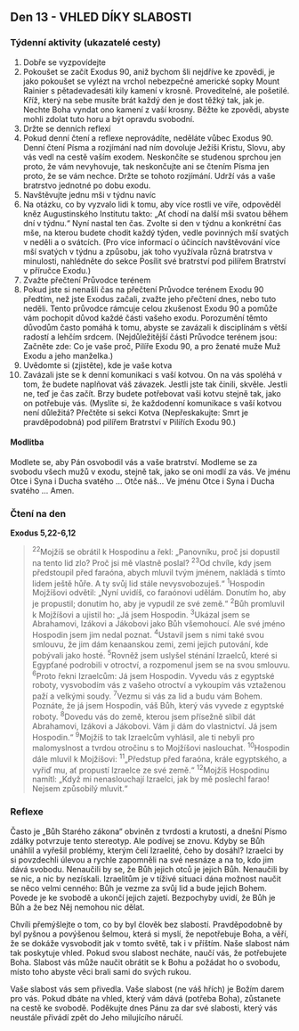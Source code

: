 ## Den 13 - VHLED DÍKY SLABOSTI

### Týdenní aktivity (ukazatelé cesty)

1. Dobře se vyzpovídejte
1. Pokoušet se začít Exodus 90, aniž bychom šli nejdříve ke zpovědi, je jako pokoušet se vylézt na vrchol nebezpečné americké sopky Mount Rainier s pětadevadesáti kily kamení v krosně. Proveditelné, ale pošetilé. Kříž, který na sebe musíte brát každý den je dost těžký tak, jak je. Nechte Boha vyndat ono kamení z vaší krosny. Běžte ke zpovědi, abyste mohli zdolat tuto horu a být opravdu svobodní.
1. Držte se denních reflexí
1. Pokud denní čtení a reflexe neprovádíte, neděláte vůbec Exodus 90. Denní čtení Písma a rozjímání nad ním dovoluje Ježíši Kristu, Slovu, aby vás vedl na cestě vaším exodem. Neskončíte se studenou sprchou jen proto, že vám nevyhovuje, tak neskončujte ani se čtením Písma jen proto, že se vám nechce. Držte se tohoto rozjímání. Udrží vás a vaše bratrstvo jednotné po dobu exodu.
1. Navštěvujte jednu mši v týdnu navíc
1. Na otázku, co by vyzvalo lidi k tomu, aby více rostli ve víře, odpověděl kněz Augustinského Institutu takto: „Ať chodí na další mši svatou během dní v týdnu.“ Nyní nastal ten čas. Zvolte si den v týdnu a konkrétní čas mše, na kterou budete chodit každý týden, vedle povinných mší svatých v neděli a o svátcích. (Pro více informací o účincích navštěvování více mší svatých v týdnu a způsobu, jak toho využívala různá bratrstva v minulosti, nahlédněte do sekce Posílit své bratrství pod pilířem Bratrství v příručce Exodu.)
1. Zvažte přečtení Průvodce terénem
1. Pokud jste si nenašli čas na přečtení Průvodce terénem Exodu 90 předtím, než jste Exodus začali, zvažte jeho přečtení dnes, nebo tuto neděli. Tento průvodce rámcuje celou zkušenost Exodu 90 a pomůže vám pochopit důvod každé části vašeho exodu. Porozumění těmto důvodům často pomáhá k tomu, abyste se zavázali k disciplínám s větší radostí a lehčím srdcem. (Nejdůležitější části Průvodce terénem jsou: Začněte zde: Co je vaše proč, Pilíře Exodu 90, a pro ženaté muže Muž Exodu a jeho manželka.)
1. Uvědomte si (zjistěte), kde je vaše kotva
1. Zavázali jste se k denní komunikaci s vaší kotvou. On na vás spoléhá v tom, že budete naplňovat váš závazek. Jestli jste tak činili, skvěle. Jestli ne, teď je čas začít. Brzy budete potřebovat vaši kotvu stejně tak, jako on potřebuje vás. (Myslíte si, že každodenní komunikace s vaší kotvou není důležitá? Přečtěte si sekci Kotva (Nepřeskakujte: Smrt je pravděpodobná) pod pilířem Bratrství v Pilířích Exodu 90.)

#### Modlitba

Modlete se, aby Pán osvobodil vás a vaše bratrství.
Modleme se za svobodu všech mužů v exodu, stejně tak, jako se oni modlí za vás.
Ve jménu Otce i Syna i Ducha svatého … Otče náš… Ve jménu Otce i Syna i Ducha svatého … Amen.

### Čtení na den

**Exodus 5,22-6,12**

> <sup>22</sup>Mojžíš se obrátil k Hospodinu a řekl: „Panovníku, proč jsi dopustil na tento lid zlo? Proč jsi mě vlastně poslal?
> <sup>23</sup>Od chvíle, kdy jsem předstoupil před faraóna, abych mluvil tvým jménem, nakládá s tímto lidem ještě hůře. A ty svůj lid stále nevysvobozuješ.“
> <sup>1</sup>Hospodin Mojžíšovi odvětil: „Nyní uvidíš, co faraónovi udělám. Donutím ho, aby je propustil; donutím ho, aby je vypudil ze své země.“
> <sup>2</sup>Bůh promluvil k Mojžíšovi a ujistil ho: „Já jsem Hospodin.
> <sup>3</sup>Ukázal jsem se Abrahamovi, Izákovi a Jákobovi jako Bůh všemohoucí. Ale své jméno Hospodin jsem jim nedal poznat.
> <sup>4</sup>Ustavil jsem s nimi také svou smlouvu, že jim dám kenaanskou zemi, zemi jejich putování, kde pobývali jako hosté.
> <sup>5</sup>Rovněž jsem uslyšel sténání Izraelců, které si Egypťané podrobili v otroctví, a rozpomenul jsem se na svou smlouvu.
> <sup>6</sup>Proto řekni Izraelcům: Já jsem Hospodin. Vyvedu vás z egyptské roboty, vysvobodím vás z vašeho otroctví a vykoupím vás vztaženou paží a velkými soudy.
> <sup>7</sup>Vezmu si vás za lid a budu vám Bohem. Poznáte, že já jsem Hospodin, váš Bůh, který vás vyvede z egyptské roboty.
> <sup>8</sup>Dovedu vás do země, kterou jsem přísežně slíbil dát Abrahamovi, Izákovi a Jákobovi. Vám ji dám do vlastnictví. Já jsem Hospodin.“
> <sup>9</sup>Mojžíš to tak Izraelcům vyhlásil, ale ti nebyli pro malomyslnost a tvrdou otročinu s to Mojžíšovi naslouchat.
> <sup>10</sup>Hospodin dále mluvil k Mojžíšovi:
> <sup>11</sup>„Předstup před faraóna, krále egyptského, a vyřiď mu, ať propustí Izraelce ze své země.“
> <sup>12</sup>Mojžíš Hospodinu namítl: „Když mi nenaslouchají Izraelci, jak by mě poslechl farao! Nejsem způsobilý mluvit.“

### Reflexe

Často je „Bůh Starého zákona“ obviněn z tvrdosti a krutosti, a dnešní Písmo zdálky potvrzuje tento stereotyp. Ale
podívej se znovu. Kdyby se Bůh unáhlil a vyřešil problémy, kterým čelí Izraelité, čeho by dosáhl? Izraelci by si
povzdechli úlevou a rychle zapomněli na své nesnáze a na to, kdo jim dává svobodu. Nenaučili by se, že Bůh jejich
otců je jejich Bůh. Nenaučili by se nic, a nic by nezískali. Izraelitům je v tíživé situaci dána možnost naučit se něco
velmi cenného: Bůh je vezme za svůj lid a bude jejich Bohem. Povede je ke svobodě a ukončí jejich zajetí.
Bezpochyby uvidí, že Bůh je Bůh a že bez Něj nemohou nic dělat.

Chvíli přemýšlejte o tom, co by byl člověk bez slabostí. Pravděpodobně by byl pyšnou a povýšenou šelmou, která si
myslí, že nepotřebuje Boha, a věří, že se dokáže vysvobodit jak v tomto světě, tak i v příštím. Naše slabost nám tak
poskytuje vhled. Pokud svou slabost necháte, naučí vás, že potřebujete Boha. Slabost vás může naučit obrátit se
k Bohu a požádat ho o svobodu, místo toho abyste věci brali sami do svých rukou.

Vaše slabost vás sem přivedla. Vaše slabost (ne váš hřích) je Božím darem pro vás. Pokud dbáte na vhled, který vám
dává (potřeba Boha), zůstanete na cestě ke svobodě. Poděkujte dnes Pánu za dar své slabosti, který vás neustále
přivádí zpět do Jeho milujícího náručí.
